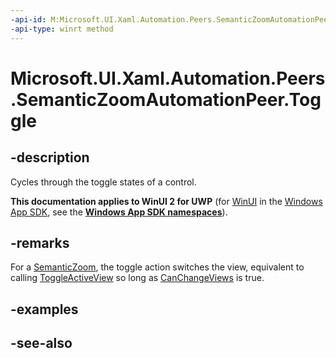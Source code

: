 ```yaml
---
-api-id: M:Microsoft.UI.Xaml.Automation.Peers.SemanticZoomAutomationPeer.Toggle
-api-type: winrt method
---
```


<!-- Method syntax
public void Toggle()
-->

# Microsoft.UI.Xaml.Automation.Peers.SemanticZoomAutomationPeer.Toggle

## -description
Cycles through the toggle states of a control.

**This documentation applies to WinUI 2 for UWP** (for [WinUI](/windows/apps/winui/winui3/) in the [Windows App SDK](/windows/apps/windows-app-sdk/), see the **[Windows App SDK namespaces](/windows/windows-app-sdk/api/winrt/)**).

## -remarks
For a [SemanticZoom](../microsoft.ui.xaml.controls/semanticzoom.md), the toggle action switches the view, equivalent to calling [ToggleActiveView](../microsoft.ui.xaml.controls/semanticzoom_toggleactiveview_1246922025.md) so long as [CanChangeViews](../microsoft.ui.xaml.controls/semanticzoom_canchangeviews.md) is true.

## -examples

## -see-also
